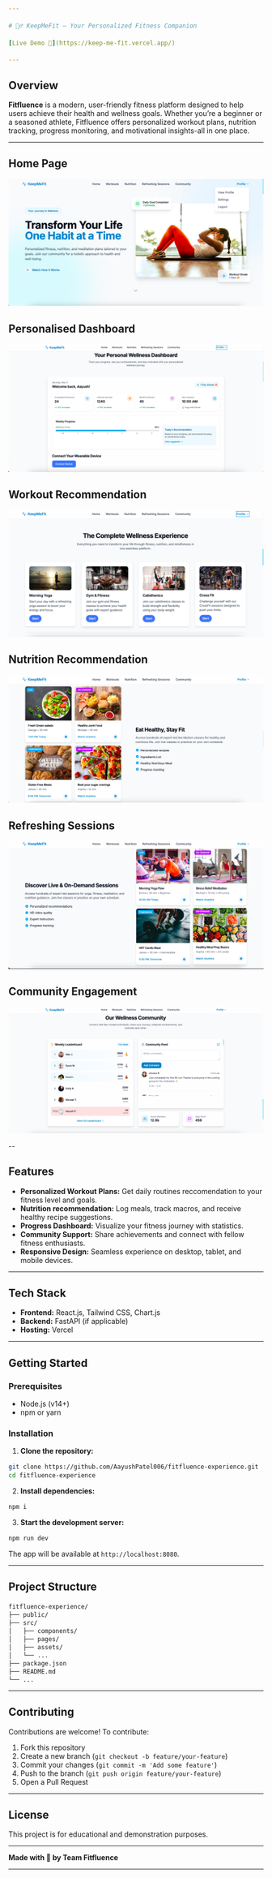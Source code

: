 ```yaml
---

# 🏋️‍♂️ KeepMeFit – Your Personalized Fitness Companion

[Live Demo 🚀](https://keep-me-fit.vercel.app/)

---
```


## Overview

**Fitfluence** is a modern, user-friendly fitness platform designed to help users achieve their health and wellness goals. Whether you’re a beginner or a seasoned athlete, Fitfluence offers personalized workout plans, nutrition tracking, progress monitoring, and motivational insights-all in one place.

---

## Home Page

<img src="images/Homepage.png">

## Personalised Dashboard

<img src="images/PersonalisedDashboard.png">

## Workout Recommendation

<img src="images/WorkoutRecommendation.png">

## Nutrition Recommendation

<img src="images/NutritionRecommendation.png">

## Refreshing Sessions

<img src="images/RefreshingSessions.png">

## Community Engagement

<img src="images/CommunityEngagement.png">

--

## Features

- **Personalized Workout Plans:**
Get daily routines reccomendation to your fitness level and goals.
- **Nutrition recommendation:**
Log meals, track macros, and receive healthy recipe suggestions.
- **Progress Dashboard:**
Visualize your fitness journey with  statistics.
- **Community Support:**
Share achievements and connect with fellow fitness enthusiasts.
- **Responsive Design:**
Seamless experience on desktop, tablet, and mobile devices.

---

## Tech Stack

- **Frontend:** React.js, Tailwind CSS, Chart.js
- **Backend:** FastAPI (if applicable)
- **Hosting:** Vercel

---

## Getting Started

### Prerequisites

- Node.js (v14+)
- npm or yarn


### Installation

1. **Clone the repository:**

```bash
git clone https://github.com/AayushPatel006/fitfluence-experience.git
cd fitfluence-experience
```

2. **Install dependencies:**

```bash
npm i
```

3. **Start the development server:**

```bash
npm run dev
```

The app will be available at `http://localhost:8080`.

---

## Project Structure

```
fitfluence-experience/
├── public/
├── src/
│   ├── components/
│   ├── pages/
│   ├── assets/
│   └── ...
├── package.json
├── README.md
└── ...
```


---

## Contributing

Contributions are welcome!
To contribute:

1. Fork this repository
2. Create a new branch (`git checkout -b feature/your-feature`)
3. Commit your changes (`git commit -m 'Add some feature'`)
4. Push to the branch (`git push origin feature/your-feature`)
5. Open a Pull Request

---

## License

This project is for educational and demonstration purposes.

---

**Made with 💪 by Team Fitfluence**

---
